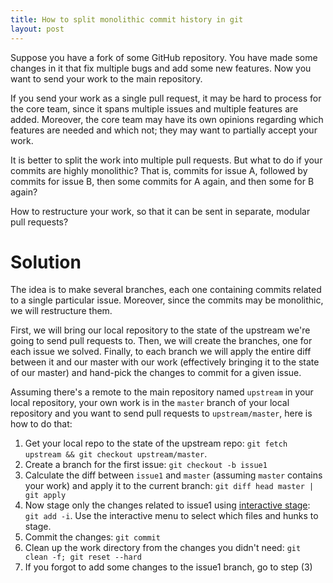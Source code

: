 ```yaml
---
title: How to split monolithic commit history in git
layout: post
---
```


Suppose you have a fork of some GitHub repository. You have made some changes in it that fix multiple bugs and add some new features. Now you want to send your work to the main repository.

<!-- more -->

If you send your work as a single pull request, it may be hard to process for the core team, since it spans multiple issues and multiple features are added. Moreover, the core team may have its own opinions regarding which features are needed and which not; they may want to partially accept your work.

It is better to split the work into multiple pull requests. But what to do if your commits are highly monolithic? That is, commits for issue A, followed by commits for issue B, then some commits for A again, and then some for B again?

How to restructure your work, so that it can be sent in separate, modular pull requests?

# Solution
The idea is to make several branches, each one containing commits related to a single particular issue. Moreover, since the commits may be monolithic, we will restructure them.

First, we will bring our local repository to the state of the upstream we're going to send pull requests to. Then, we will create the branches, one for each issue we solved. Finally, to each branch we will apply the entire diff between it and our master with our work (effectively bringing it to the state of our master) and hand-pick the changes to commit for a given issue.

Assuming there's a remote to the main repository named `upstream` in your local repository, your own work is in the `master` branch of your local repository and you want to send pull requests to `upstream/master`, here is how to do that:

1. Get your local repo to the state of the upstream repo: `git fetch upstream && git checkout upstream/master`.
2. Create a branch for the first issue: `git checkout -b issue1`
3. Calculate the diff between `issue1` and `master` (assuming `master` contains your work) and apply it to the current branch: `git diff head master | git apply`
4. Now stage only the changes related to issue1 using [interactive stage](https://git-scm.com/book/en/v2/Git-Tools-Interactive-Staging): `git add -i`. Use the interactive menu to select which files and hunks to stage.
5. Commit the changes: `git commit`
6. Clean up the work directory from the changes you didn't need: `git clean -f; git reset --hard`
7. If you forgot to add some changes to the issue1 branch, go to step (3)